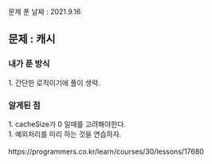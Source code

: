 문제 푼 날짜 : 2021.9.16

<h2>문제 : 캐시</h2>

<h3>내가 푼 방식</h3>
<div>1. 간단한 로직이기에 풀이 생략.</div>

<h3>알게된 점</h3>
<div>1. cacheSize가 0 일때를 고려해야한다.</div>
<div>1. 예외처리를 미리 하는 것을 연습하자.</div>

<br>
https://programmers.co.kr/learn/courses/30/lessons/17680